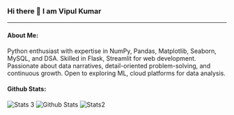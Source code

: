 ### Hi there 👋 I am Vipul Kumar
---

#### About Me:

Python enthusiast with expertise in NumPy, Pandas, Matplotlib, Seaborn, MySQL, and DSA. Skilled in Flask, Streamlit for web development. Passionate about data narratives, detail-oriented problem-solving, and continuous growth. Open to exploring ML, cloud platforms for data analysis.

#### Github Stats:
![Stats 3](https://github-readme-stats.vercel.app/api?username=campusx-official)
![Github Stats](https://github-readme-streak-stats.herokuapp.com/?user=Vipul4765)
![Stats2](https://github-readme-stats.vercel.app/api/top-langs/?username=Vipul4765)



<!--
**Vipul4765/Vipul4765** is a ✨ _special_ ✨ repository because its `README.md` (this file) appears on your GitHub profile.

Here are some ideas to get you started:

- 🔭 I’m currently working on ...
- 🌱 I’m currently learning ...
- 👯 I’m looking to collaborate on ...
- 🤔 I’m looking for help with ...
- 💬 Ask me about ...
- 📫 How to reach me: ...
- 😄 Pronouns: ...
- ⚡ Fun fact: ...
-->
